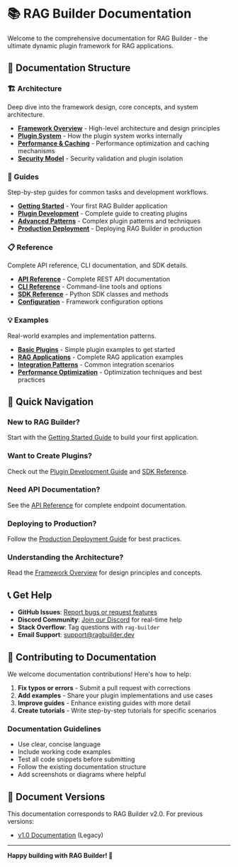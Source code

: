 # 📚 RAG Builder Documentation

Welcome to the comprehensive documentation for RAG Builder - the ultimate dynamic plugin framework for RAG applications.

## 📖 **Documentation Structure**

### **🏗️ Architecture**
Deep dive into the framework design, core concepts, and system architecture.

- **[Framework Overview](architecture/overview.md)** - High-level architecture and design principles
- **[Plugin System](architecture/plugin-system.md)** - How the plugin system works internally
- **[Performance & Caching](architecture/performance.md)** - Performance optimization and caching mechanisms
- **[Security Model](architecture/security.md)** - Security validation and plugin isolation

### **📝 Guides**
Step-by-step guides for common tasks and development workflows.

- **[Getting Started](guides/getting-started.md)** - Your first RAG Builder application
- **[Plugin Development](guides/plugin-development.md)** - Complete guide to creating plugins
- **[Advanced Patterns](guides/advanced-patterns.md)** - Complex plugin patterns and techniques
- **[Production Deployment](guides/production-deployment.md)** - Deploying RAG Builder in production

### **📋 Reference**
Complete API reference, CLI documentation, and SDK details.

- **[API Reference](reference/api-reference.md)** - Complete REST API documentation
- **[CLI Reference](reference/cli-reference.md)** - Command-line tools and options
- **[SDK Reference](reference/sdk-reference.md)** - Python SDK classes and methods
- **[Configuration](reference/configuration.md)** - Framework configuration options

### **💡 Examples**
Real-world examples and implementation patterns.

- **[Basic Plugins](examples/basic-plugins.md)** - Simple plugin examples to get started
- **[RAG Applications](examples/rag-applications.md)** - Complete RAG application examples
- **[Integration Patterns](examples/integration-patterns.md)** - Common integration scenarios
- **[Performance Optimization](examples/performance-optimization.md)** - Optimization techniques and best practices

## 🚀 **Quick Navigation**

### **New to RAG Builder?**
Start with the [Getting Started Guide](guides/getting-started.md) to build your first application.

### **Want to Create Plugins?**
Check out the [Plugin Development Guide](guides/plugin-development.md) and [SDK Reference](reference/sdk-reference.md).

### **Need API Documentation?**
See the [API Reference](reference/api-reference.md) for complete endpoint documentation.

### **Deploying to Production?**
Follow the [Production Deployment Guide](guides/production-deployment.md) for best practices.

### **Understanding the Architecture?**
Read the [Framework Overview](architecture/overview.md) for design principles and concepts.

## 📞 **Get Help**

- **GitHub Issues**: [Report bugs or request features](https://github.com/ragbuilder/ragbuilder/issues)
- **Discord Community**: [Join our Discord](https://discord.gg/ragbuilder) for real-time help
- **Stack Overflow**: Tag questions with `rag-builder`
- **Email Support**: [support@ragbuilder.dev](mailto:support@ragbuilder.dev)

## 🤝 **Contributing to Documentation**

We welcome documentation contributions! Here's how to help:

1. **Fix typos or errors** - Submit a pull request with corrections
2. **Add examples** - Share your plugin implementations and use cases
3. **Improve guides** - Enhance existing guides with more detail
4. **Create tutorials** - Write step-by-step tutorials for specific scenarios

### **Documentation Guidelines**

- Use clear, concise language
- Include working code examples
- Test all code snippets before submitting
- Follow the existing documentation structure
- Add screenshots or diagrams where helpful

## 📄 **Document Versions**

This documentation corresponds to RAG Builder v2.0. For previous versions:

- [v1.0 Documentation](https://docs.ragbuilder.dev/v1.0) (Legacy)

---

**Happy building with RAG Builder! 🚀**